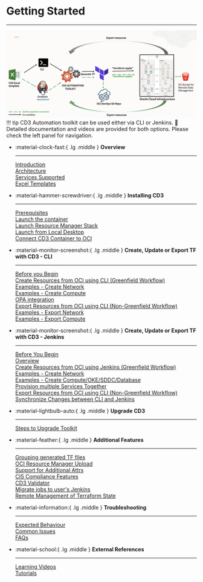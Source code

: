 # **Getting Started**
---

<img width="1049" alt="CD3 Toolkit Process" src="images/CD3-Process.png">

<br>
!!! tip
    CD3 Automation toolkit can be used either via CLI or Jenkins.   
    📖 Detailed documentation and videos are provided for both options. Please check the left    panel for navigation.

<style>
    .grid.cards {
        border-top-color: #5c926c;
        border-radius: 0.5rem;
    }
</style>

<div class="grid cards" style="border-top-color: #5c926c; border-radius: 1.5rem;" markdown>


-   :material-clock-fast:{ .lg .middle } __Overview__

    ---
    [Introduction](cd3-overview.md)<br>
    [Architecture](architecture.md)<br>
    [Services Supported](supportedservices.md)<br>
    [Excel Templates](excel-templates.md)<br>

-   :material-hammer-screwdriver:{ .lg .middle } __Installing CD3__

    ---
    [Prerequisites](prerequisites.md)<br>
    [Launch the container](launch-container.md)<br>
    [Launch Resource Manager Stack](launch-from-rmstack.md)<br>
    [Launch from Local Desktop](launch-from-local.md)<br>
    [Connect CD3 Container to OCI](connect-container-to-oci-tenancy.md)<br>

-   :material-monitor-screenshot:{ .lg .middle } __Create, Update or Export TF with CD3 - CLI__

    ---
    [Before you Begin](workflows-cli.md)<br>
    [Create Resources from OCI using CLI (Greenfield Workflow)](greenfield-cli.md)<br>
    [Examples - Create Network](createnetwork-cli.md)<br>
    [Examples - Create Compute](createcompute-cli.md)<br>
    [OPA integration](opa-integration.md)<br>
    [Export Resources from OCI using CLI (Non-Greenfield Workflow)](nongreenfield-cli.md)<br>
    [Examples - Export Network](exportnetwork-cli.md)<br>
    [Examples - Export Compute](exportcompute-cli.md)<br>

-   :material-monitor-screenshot:{ .lg .middle } __Create, Update or Export TF with CD3 - Jenkins__

    ---

    [Before You Begin](workflows-jenkins.md)<br>
    [Overview](jenkinsintro.md)<br>
    [Create Resources from OCI using Jenkins (Greenfield Workflow)](greenfield-jenkins.md)<br>
    [Examples - Create Network](createnetwork-jenkins.md)<br>
    [Examples - Create Compute/OKE/SDDC/Database]( createcompute-jenkins.md)<br>
    [Provision multiple Services Together](multiple-services-jenkins.md)<br>
    [Export Resources from OCI using CLI (Non-Greenfield Workflow)](nongreenfield-jenkins.md)<br>
    [Synchronize Changes between CLI and Jenkins](sync-cli-jenkins.md)<br>   
    

-   :material-lightbulb-auto:{ .lg .middle } __Upgrade CD3__

    ---
    [Steps to Upgrade Toolkit](upgrade-toolkit.md)<br>

-   :material-feather:{ .lg .middle } __Additional Features__

    ---
    [Grouping generated TF files](group-tf-files.md)<br>
    [OCI Resource Manager Upload](resource-manager-upload.md)<br>
    [Support for Additional Attrs](additional-attributes.md)<br>
    [CIS Compliance Features](cisfeatures.md)<br>
    [CD3 Validator](cd3validator.md)<br>
    [Migrate jobs to user's Jenkins](jobs-migration.md)<br>
    [Remote Management of Terraform State](remotestate.md)<br>

-  :material-information:{ .lg .middle } __Troubleshooting__

    ---
    [Expected Behaviour](knownbehaviour.md)<br>
    [Common Issues](commonissues.md)<br>
    [FAQs](faq.md)<br>

-  :material-school:{ .lg .middle } __External References__

    ---
    [Learning Videos](learningvideos.md)<br>
    [Tutorials](tutorials.md)<br>
</div>